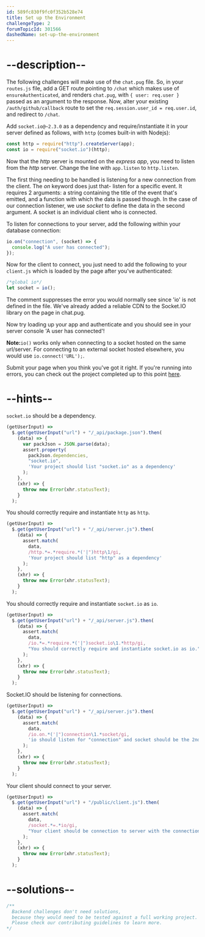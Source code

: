 ```yaml
---
id: 589fc830f9fc0f352b528e74
title: Set up the Environment
challengeType: 2
forumTopicId: 301566
dashedName: set-up-the-environment
---
```


# --description--

The following challenges will make use of the `chat.pug` file. So, in your `routes.js` file, add a GET route pointing to `/chat` which makes use of `ensureAuthenticated`, and renders `chat.pug`, with `{ user: req.user }` passed as an argument to the response. Now, alter your existing `/auth/github/callback` route to set the `req.session.user_id = req.user.id`, and redirect to `/chat`.

Add `socket.io@~2.3.0` as a dependency and require/instantiate it in your server defined as follows, with `http` (comes built-in with Nodejs):

```javascript
const http = require("http").createServer(app);
const io = require("socket.io")(http);
```

Now that the _http_ server is mounted on the _express app_, you need to listen from the _http_ server. Change the line with `app.listen` to `http.listen`.

The first thing needing to be handled is listening for a new connection from the client. The <dfn>on</dfn> keyword does just that- listen for a specific event. It requires 2 arguments: a string containing the title of the event that's emitted, and a function with which the data is passed though. In the case of our connection listener, we use _socket_ to define the data in the second argument. A socket is an individual client who is connected.

To listen for connections to your server, add the following within your database connection:

```javascript
io.on("connection", (socket) => {
  console.log("A user has connected");
});
```

Now for the client to connect, you just need to add the following to your `client.js` which is loaded by the page after you've authenticated:

```js
/*global io*/
let socket = io();
```

The comment suppresses the error you would normally see since 'io' is not defined in the file. We've already added a reliable CDN to the Socket.IO library on the page in chat.pug.

Now try loading up your app and authenticate and you should see in your server console 'A user has connected'!

**Note:**`io()` works only when connecting to a socket hosted on the same url/server. For connecting to an external socket hosted elsewhere, you would use `io.connect('URL');`.

Submit your page when you think you've got it right. If you're running into errors, you can check out the project completed up to this point [here](https://gist.github.com/camperbot/aae41cf59debc1a4755c9a00ee3859d1).

# --hints--

`socket.io` should be a dependency.

```js
(getUserInput) =>
  $.get(getUserInput("url") + "/_api/package.json").then(
    (data) => {
      var packJson = JSON.parse(data);
      assert.property(
        packJson.dependencies,
        "socket.io",
        'Your project should list "socket.io" as a dependency'
      );
    },
    (xhr) => {
      throw new Error(xhr.statusText);
    }
  );
```

You should correctly require and instantiate `http` as `http`.

```js
(getUserInput) =>
  $.get(getUserInput("url") + "/_api/server.js").then(
    (data) => {
      assert.match(
        data,
        /http.*=.*require.*('|")http\1/gi,
        'Your project should list "http" as a dependency'
      );
    },
    (xhr) => {
      throw new Error(xhr.statusText);
    }
  );
```

You should correctly require and instantiate `socket.io` as `io`.

```js
(getUserInput) =>
  $.get(getUserInput("url") + "/_api/server.js").then(
    (data) => {
      assert.match(
        data,
        /io.*=.*require.*('|")socket.io\1.*http/gi,
        "You should correctly require and instantiate socket.io as io."
      );
    },
    (xhr) => {
      throw new Error(xhr.statusText);
    }
  );
```

Socket.IO should be listening for connections.

```js
(getUserInput) =>
  $.get(getUserInput("url") + "/_api/server.js").then(
    (data) => {
      assert.match(
        data,
        /io.on.*('|")connection\1.*socket/gi,
        'io should listen for "connection" and socket should be the 2nd arguments variable'
      );
    },
    (xhr) => {
      throw new Error(xhr.statusText);
    }
  );
```

Your client should connect to your server.

```js
(getUserInput) =>
  $.get(getUserInput("url") + "/public/client.js").then(
    (data) => {
      assert.match(
        data,
        /socket.*=.*io/gi,
        "Your client should be connection to server with the connection defined as socket"
      );
    },
    (xhr) => {
      throw new Error(xhr.statusText);
    }
  );
```

# --solutions--

```js
/**
  Backend challenges don't need solutions, 
  because they would need to be tested against a full working project. 
  Please check our contributing guidelines to learn more.
*/
```

